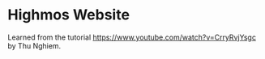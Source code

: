 # Highmos Website

Learned from the tutorial https://www.youtube.com/watch?v=CrryRvjYsgc by Thu Nghiem.
